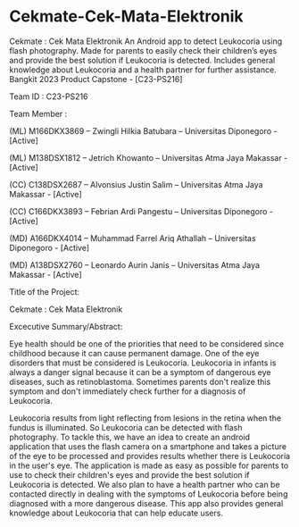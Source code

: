 # Cekmate-Cek-Mata-Elektronik
Cekmate : Cek Mata Elektronik An Android app to detect Leukocoria using flash photography. Made for parents to easily check their children’s eyes and provide the best solution if Leukocoria is detected. Includes general knowledge about Leukocoria and a health partner for further assistance. Bangkit 2023 Product Capstone - [C23-PS216]

Team ID		: C23-PS216

Team Member	: 

(ML) M166DKX3869 – Zwingli Hilkia Batubara – Universitas Diponegoro - [Active]

(ML) M138DSX1812 – Jetrich Khowanto – Universitas Atma Jaya Makassar - [Active]

(CC)  C138DSX2687 – Alvonsius Justin Salim – Universitas Atma Jaya Makassar - [Active]

(CC) C166DKX3893 – Febrian Ardi Pangestu – Universitas Diponegoro - [Active]

(MD) A166DKX4014 – Muhammad Farrel Ariq Athallah – Universitas Diponegoro - [Active]

(MD) A138DSX2760 – Leonardo Aurin Janis  – Universitas Atma Jaya Makassar - [Active]


Title of the Project: 

Cekmate : Cek Mata Elektronik


Excecutive Summary/Abstract: 

Eye health should be one of the priorities that need to be considered since childhood because it can cause permanent damage. One of the eye disorders that must be considered is Leukocoria. Leukocoria in infants is always a danger signal because it can be a symptom of dangerous eye diseases, such as retinoblastoma. Sometimes parents don't realize this symptom and don't immediately check further for a diagnosis of Leukocoria.

Leukocoria results from light reflecting from lesions in the retina when the fundus is illuminated. So Leukocoria can be detected with flash photography. To tackle this, we have an idea to create an android application that uses the flash camera on a smartphone and takes a picture of the eye to be processed and provides results whether there is Leukocoria in the user's eye. The application is made as easy as possible for parents to use to check their children's eyes and provide the best solution if Leukocoria is detected. We also plan to have a health partner who can be contacted directly in dealing with the symptoms of Leukocoria before being diagnosed with a more dangerous disease. This app also provides general knowledge about Leukocoria that can help educate users.

